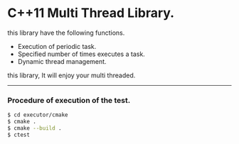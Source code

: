 ﻿C++11 Multi Thread Library.
=============================

this library have the following functions.

* Execution of periodic task.
* Specified number of times executes a task.
* Dynamic thread management.

this library, It will enjoy your multi threaded.

- - -

### Procedure of execution of the test.

```sh
$ cd executor/cmake
$ cmake .
$ cmake --build .
$ ctest
```

